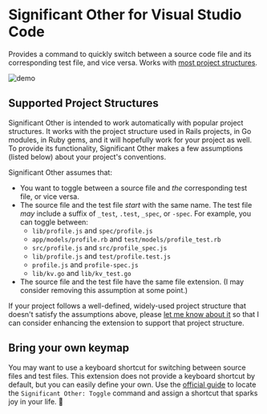 # Significant Other for Visual Studio Code

Provides a command to quickly switch between a source code file and its corresponding test file, and vice versa. Works with [most project structures](#supported-project-structures).

![demo](https://user-images.githubusercontent.com/2988/153523734-a90d1ab2-3e39-438f-8b25-be0eb36aa56a.gif)

## Supported Project Structures

Significant Other is intended to work automatically with popular project structures. It works with the project structure used in Rails projects, in Go modules, in Ruby gems, and it will hopefully work for your project as well. To provide its functionality, Significant Other makes a few assumptions (listed below) about your project's conventions.

Significant Other assumes that:

- You want to toggle between a source file and _the_ corresponding test file, or vice versa.
- The source file and the test file _start_ with the same name. The test file _may_ include a suffix of `_test`, `.test`, `_spec`, or `-spec`. For example, you can toggle between:
  - `lib/profile.js` and `spec/profile.js`
  - `app/models/profile.rb` and `test/models/profile_test.rb`
  - `src/profile.js` and `src/profile_spec.js`
  - `lib/profile.js` and `test/profile.test.js`
  - `profile.js` and `profile-spec.js`
  - `lib/kv.go` and `lib/kv_test.go`
- The source file and the test file have the same file extension. (I may consider removing this assumption at some point.)

If your project follows a well-defined, widely-used project structure that doesn't satisfy the assumptions above, please [let me know about it][open-an-issue] so that I can consider enhancing the extension to support that project structure.

## Bring your own keymap

You may want to use a keyboard shortcut for switching between source files and test files. This extension does not provide a keyboard shortcut by default, but you can easily define your own. Use the [official guide][vscode-keyboard-shortcuts] to locate the `Significant Other: Toggle` command and assign a shortcut that sparks joy in your life. 🎇

[open-an-issue]: https://github.com/jasonrudolph/significant-other-vscode/issues/new
[vscode-keyboard-shortcuts]: https://code.visualstudio.com/docs/getstarted/keybindings#_keyboard-shortcuts-editor
